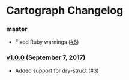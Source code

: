 Cartograph Changelog
====================

### master

* Fixed Ruby warnings ([#6](https://github.com/kyrylo/cartograph/pull/6))

### [v1.0.0][v1.0.0] (September 7, 2017)

* Added support for dry-struct
  ([#3](https://github.com/kyrylo/cartograph/pull/3))

[v1.0.0]: https://github.com/kyrylo/cartograph/releases/tag/v1.0.0
